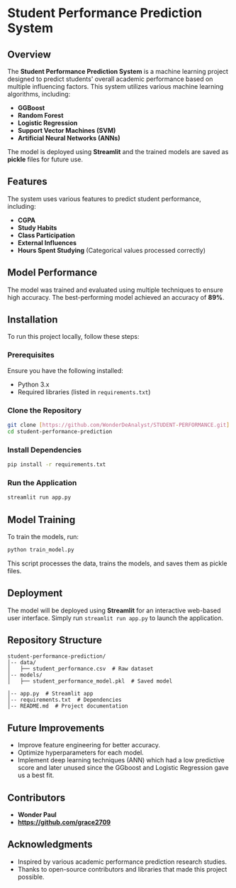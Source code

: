 # Student Performance Prediction System

## Overview
The **Student Performance Prediction System** is a machine learning project designed to predict students' overall academic performance based on multiple influencing factors. This system utilizes various machine learning algorithms, including:

- **GGBoost**
- **Random Forest**
- **Logistic Regression**
- **Support Vector Machines (SVM)**
- **Artificial Neural Networks (ANNs)**

The model is deployed using **Streamlit** and the trained models are saved as **pickle** files for future use.

## Features
The system uses various features to predict student performance, including:
- **CGPA**
- **Study Habits**
- **Class Participation**
- **External Influences**
- **Hours Spent Studying** (Categorical values processed correctly)

## Model Performance
The model was trained and evaluated using multiple techniques to ensure high accuracy. The best-performing model achieved an accuracy of **89%**.

## Installation
To run this project locally, follow these steps:

### Prerequisites
Ensure you have the following installed:
- Python 3.x
- Required libraries (listed in `requirements.txt`)

### Clone the Repository
```sh
git clone [https://github.com/WonderDeAnalyst/STUDENT-PERFORMANCE.git]
cd student-performance-prediction
```

### Install Dependencies
```sh
pip install -r requirements.txt
```

### Run the Application
```sh
streamlit run app.py
```

## Model Training
To train the models, run:
```sh
python train_model.py
```
This script processes the data, trains the models, and saves them as pickle files.

## Deployment
The model will be deployed using **Streamlit** for an interactive web-based user interface. Simply run `streamlit run app.py` to launch the application.

## Repository Structure
```
student-performance-prediction/
│-- data/
│   ├── student_performance.csv  # Raw dataset
│-- models/
│   ├── student_performance_model.pkl  # Saved model

│-- app.py  # Streamlit app
│-- requirements.txt  # Dependencies
│-- README.md  # Project documentation
```

## Future Improvements
- Improve feature engineering for better accuracy.
- Optimize hyperparameters for each model.
- Implement deep learning techniques (ANN) which had a low predictive score and later unused since the GGboost and Logistic Regression gave us a best fit.

## Contributors
- **Wonder Paul** 
- **https://github.com/grace2709**



## Acknowledgments
- Inspired by various academic performance prediction research studies.
- Thanks to open-source contributors and libraries that made this project possible.
